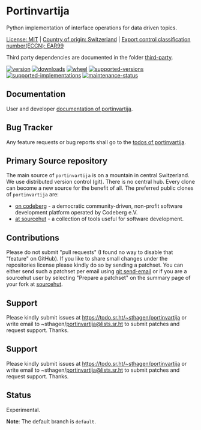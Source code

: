 # Portinvartija

Python implementation of interface operations for data driven topics.

[License: MIT](https://git.sr.ht/~sthagen/portinvartija/tree/default/item/LICENSE) | 
[Country of origin: Switzerland](https://git.sr.ht/~sthagen/portinvartija/tree/default/item/COUNTRY-OF-ORIGIN) | 
[Export control classification number(ECCN): EAR99](https://git.sr.ht/~sthagen/portinvartija/tree/default/item/EXPORT-CONTROL-CLASSIFICATION-NUMBER)

Third party dependencies are documented in the folder [third-party](docs/third-party/README.md).

[![version](https://img.shields.io/pypi/v/portinvartija.svg?style=flat)](https://pypi.python.org/pypi/portinvartija/)
[![downloads](https://static.pepy.tech/badge/portinvartija/month)](https://pepy.tech/project/portinvartija)
[![wheel](https://img.shields.io/pypi/wheel/portinvartija.svg?style=flat)](https://pypi.python.org/pypi/portinvartija/)
[![supported-versions](https://img.shields.io/pypi/pyversions/portinvartija.svg?style=flat)](https://pypi.python.org/pypi/portinvartija/)
[![supported-implementations](https://img.shields.io/pypi/implementation/portinvartija.svg?style=flat)](https://pypi.python.org/pypi/portinvartija/)
[![maintenance-status](https://img.shields.io/github/commit-activity/y/sthagen/portinvartija.svg?style=flat)](https://git.sr.ht/~sthagen/portinvartija/log)

## Documentation

User and developer [documentation of portinvartija](https://codes.dilettant.life/docs/portinvartija).

## Bug Tracker

Any feature requests or bug reports shall go to the [todos of portinvartija](https://todo.sr.ht/~sthagen/portinvartija).

## Primary Source repository

The main source of `portinvartija` is on a mountain in central Switzerland.
We use distributed version control (git).
There is no central hub.
Every clone can become a new source for the benefit of all.
The preferred public clones of `portinvartija` are:

* [on codeberg](https://codeberg.org/sthagen/portinvartija) - a democratic community-driven, non-profit software development platform operated by Codeberg e.V.
* [at sourcehut](https://git.sr.ht/~sthagen/portinvartija) - a collection of tools useful for software development.

## Contributions

Please do not submit "pull requests" (I found no way to disable that "feature" on GitHub).
If you like to share small changes under the repositories license please kindly do so by sending a patchset.
You can either send such a patchset per email using [git send-email](https://git-send-email.io) or 
if you are a sourcehut user by selecting "Prepare a patchset" on the summary page of your fork at [sourcehut](https://git.sr.ht/).

## Support

Please kindly submit issues at https://todo.sr.ht/~sthagen/portinvartija or write email to ~sthagen/portinvartija@lists.sr.ht to submit patches and request support. Thanks.

## Support

Please kindly submit issues at https://todo.sr.ht/~sthagen/portinvartija or write email to ~sthagen/portinvartija@lists.sr.ht to submit patches and request support. Thanks.

## Status

Experimental.

**Note**: The default branch is `default`.
